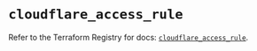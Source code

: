 # `cloudflare_access_rule`

Refer to the Terraform Registry for docs: [`cloudflare_access_rule`](https://registry.terraform.io/providers/cloudflare/cloudflare/5.3.0/docs/resources/access_rule).
